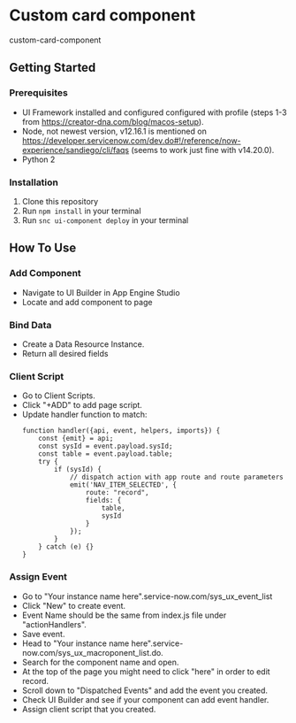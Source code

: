 # Custom card component

custom-card-component

## Getting Started

### Prerequisites

- UI Framework installed and configured configured with profile (steps 1-3 from https://creator-dna.com/blog/macos-setup).
- Node, not newest version, v12.16.1 is mentioned on https://developer.servicenow.com/dev.do#!/reference/now-experience/sandiego/cli/faqs (seems to work just fine with v14.20.0).
- Python 2

### Installation

1. Clone this repository
2. Run `npm install` in your terminal
3. Run `snc ui-component deploy` in your terminal

## How To Use

### Add Component

- Navigate to UI Builder in App Engine Studio
- Locate and add component to page

### Bind Data
- Create a Data Resource Instance.
- Return all desired fields

### Client Script

- Go to Client Scripts.
- Click "+ADD" to add page script.
- Update handler function to match:
    ```
    function handler({api, event, helpers, imports}) {
        const {emit} = api;
        const sysId = event.payload.sysId;
        const table = event.payload.table;
        try {
            if (sysId) {
                // dispatch action with app route and route parameters
                emit('NAV_ITEM_SELECTED', {
                    route: "record",
                    fields: {
                        table,
                        sysId
                    }
                });
            }
        } catch (e) {}
    }
    ```

### Assign Event

- Go to "Your instance name here".service-now.com/sys_ux_event_list
- Click "New" to create event.
- Event Name should be the same from index.js file under "actionHandlers".
- Save event.
- Head to "Your instance name here".service-now.com/sys_ux_macroponent_list.do.
- Search for the component name and open.
- At the top of the page you might need to click "here" in order to edit record.
- Scroll down to "Dispatched Events" and add the event you created.
- Check UI Builder and see if your component can add event handler.
- Assign client script that you created.
